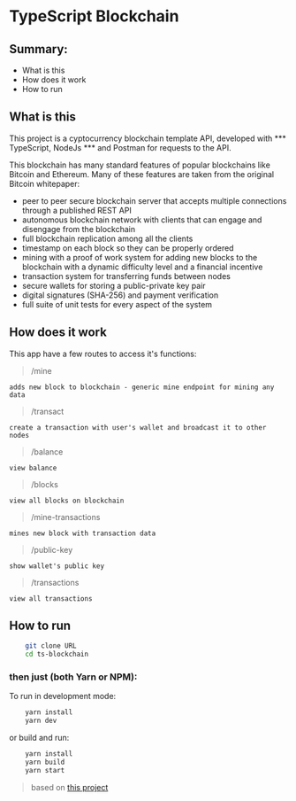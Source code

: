 # TypeScript Blockchain

## Summary:

 - What is this
 - How does it work
 - How to run

## What is this

This project is a cyptocurrency blockchain template API, developed with *** TypeScript, NodeJs *** and Postman for requests to the API.

This blockchain has many standard features of popular blockchains like Bitcoin and Ethereum. Many of these features are taken from the original Bitcoin whitepaper:

 - peer to peer secure blockchain server that accepts multiple connections through a published REST API
 - autonomous blockchain network with clients that can engage and disengage from the blockchain
 - full blockchain replication among all the clients
 - timestamp on each block so they can be properly ordered
 - mining with a proof of work system for adding new blocks to the blockchain with a dynamic difficulty level and a financial incentive
 - transaction system for transferring funds between nodes
 - secure wallets for storing a public-private key pair
 - digital signatures (SHA-256) and payment verification
 - full suite of unit tests for every aspect of the system

## How does it work

This app have a few routes to access it's functions:

> /mine

    adds new block to blockchain - generic mine endpoint for mining any data

> /transact

    create a transaction with user's wallet and broadcast it to other nodes

> /balance

    view balance

> /blocks

    view all blocks on blockchain

> /mine-transactions

    mines new block with transaction data

> /public-key

    show wallet's public key

> /transactions

    view all transactions

## How to run

```bash
    git clone URL
    cd ts-blockchain
```

### then just (both Yarn or NPM):

To run in development mode:

```bash
    yarn install
    yarn dev
```

or build and run:

```bash
    yarn install
    yarn build
    yarn start
```

> based on [this project](https://github.com/gomisha/blockchain)